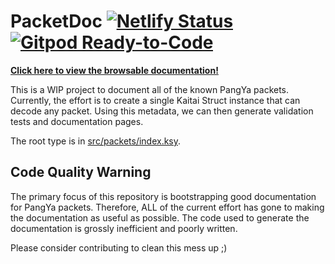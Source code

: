 # PacketDoc [![Netlify Status](https://api.netlify.com/api/v1/badges/f7e36de0-d78f-413c-af2f-61b6ab51700b/deploy-status)](https://app.netlify.com/sites/suspicious-kirch-7ba6e6/deploys) [![Gitpod Ready-to-Code](https://img.shields.io/badge/Gitpod-Ready--to--Code-blue?logo=gitpod)](https://gitpod.io/#https://github.com/pangbox/packetdoc)

**[Click here to view the browsable documentation!](https://packets.pangdox.com/)**

This is a WIP project to document all of the known PangYa packets. Currently,
the effort is to create a single Kaitai Struct instance that can decode any
packet. Using this metadata, we can then generate validation tests and
documentation pages.

The root type is in [src/packets/index.ksy](./src/packets/index.ksy).

## Code Quality Warning

The primary focus of this repository is bootstrapping good documentation for
PangYa packets. Therefore, ALL of the current effort has gone to making the
documentation as useful as possible. The code used to generate the
documentation is grossly inefficient and poorly written.

Please consider contributing to clean this mess up ;)
